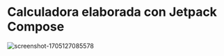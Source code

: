 # Calculadora elaborada con Jetpack Compose

![screenshot-1705127085578](https://github.com/JonathanMF2020/composercalculadora/assets/61488637/a82e989f-65bc-4516-92ec-3aa106209b5c)
